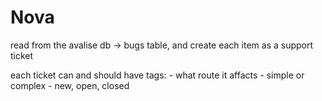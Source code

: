 # Nova

read from the avalise db -> bugs table, and create each item as a support ticket

each ticket can and should have tags:
    - what route it affacts
    - simple or complex
    - new, open, closed

